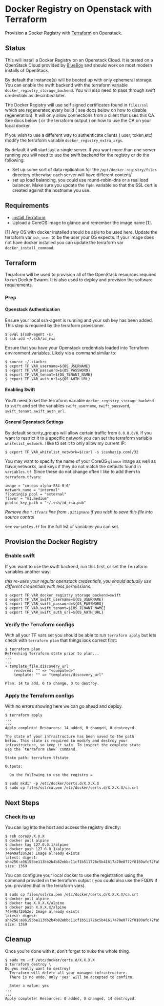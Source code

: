 # Docker Registry on Openstack with Terraform

Provision a Docker Registry with [Terraform](https://www.terraform.io) on Openstack.

## Status

This will install a Docker Registry on an Openstack Cloud. It is tested on a OpenStack Cloud provided by [BlueBox](https://www.blueboxcloud.com/) and should work on most modern installs of OpenStack.

By default the instance(s) will be booted up with only ephemeral storage. You can enable the swift backend with the terraform variable `docker_registry_storage_backend`.  You will also need to pass through swift credentials as described later.

The Docker Registry will use self signed certificates found in `files/ssl` which are regenerated every build ( see docs below on how to disable regeneration).  It will only allow connections from a client that uses this CA.  See docs below ( or the terraform output ) on how to use the CA on your local docker.

If you wish to use a different way to authenticate clients ( user, token,etc) modify the terraform variable `docker_registry_extra_args`.

By default it will start just a single server.  If you want more than one server running you will need to use the swift backend for the registry or do the following:

* Set up some sort of data replication for the `/opt/docker-registry/files` directory otherwise each server will have different content/
* set up load balancing, you could use round-robin-dns or a real load balancer.  Make sure you update the `fqdn` variable so that the SSL cert is created against the hostname you use.

## Requirements

- [Install Terraform](https://www.terraform.io/intro/getting-started/install.html)
- Upload a CoreOS image to glance and remember the image name [1].

[1] Any OS with docker installed should be able to be used here.  Update the terraform var `ssh_user` to be the user your OS expects.  If your image does not have docker installed you can update the terraform var `docker_install_command`.

## Terraform

Terraform will be used to provision all of the OpenStack resources required to run Docker Swarm.   It is also used to deploy and provision the software requirements.

### Prep

#### Openstack Authentication

Ensure your local ssh-agent is running and your ssh key has been added. This step is required by the terraform provisioner.

```
$ eval $(ssh-agent -s)
$ ssh-add ~/.ssh/id_rsa
```

Ensure that you have your Openstack credentials loaded into Terraform environment variables. Likely via a command similar to:

```
$ source ~/.stackrc
$ export TF_VAR_username=${OS_USERNAME}
$ export TF_VAR_password=${OS_PASSWORD}
$ export TF_VAR_tenant=${OS_TENANT_NAME}
$ export TF_VAR_auth_url=${OS_AUTH_URL}

```

#### Enabling Swift

You'll need to set the terraform variable `docker_registry_storage_backend` to `swift` and set the variables `swift_username`, `swift_password`, `swift_tenant`, `swift_auth_url`.

#### General Openstack Settings

By default security_groups will allow certain traffic from `0.0.0.0/0`.  If you want to restrict it to a specific network you can set the terraform variable `whitelist_network`.  I like to set it to only allow my current IP:

```
$ export TF_VAR_whitelist_network=$(curl -s icanhazip.com)/32
```

You may want to specify the name of your CoreOS `glance` image as well as flavor,networks, and keys if they do not match the defaults found in `variables.tf`.  Since these do not change often I like to add them to `terraform.tfvars`:

```
image = "coreos-alpha-884-0-0"
network_name = "internal"
floatingip_pool = "external"
flavor = "m1.medium"
public_key_path = "~/.ssh/id_rsa.pub"
```

_Remove the `*.tfvars` line from `.gitignore` if you wish to save this file into source control_

see `variables.tf` for the full list of variables you can set.

## Provision the Docker Registry

### Enable swift

If you want to use the swift backend, run this first, or set the Terraform variables another way:

_this re-uses your regular openstack credentials, you should actually use different credentials with less permissions._
```
$ export TF_VAR_docker_registry_storage_backend=swift
$ export TF_VAR_swift_username=${OS_USERNAME}
$ export TF_VAR_swift_password=${OS_PASSWORD}
$ export TF_VAR_swift_tenant=${OS_TENANT_NAME}
$ export TF_VAR_swift_auth_url=${OS_AUTH_URL}
```

### Verify the Terraform configs

With all your TF vars set you should be able to run `terraform apply` but lets check with `terraform plan` that things look correct first:


```
$ terraform plan
Refreshing Terraform state prior to plan...
...
...
+ template_file.discovery_url
    rendered: "" => "<computed>"
    template: "" => "templates/discovery_url"

Plan: 14 to add, 0 to change, 0 to destroy.
```

### Apply the Terraform configs

With no errors showing here we can go ahead and deploy.

```
$ terraform apply
...
...
Apply complete! Resources: 14 added, 0 changed, 0 destroyed.

The state of your infrastructure has been saved to the path
below. This state is required to modify and destroy your
infrastructure, so keep it safe. To inspect the complete state
use the `terraform show` command.

State path: terraform.tfstate

Outputs:

  Do the following to use the registry =

$ sudo mkdir -p /etc/docker/certs.d/X.X.X.X
$ sudo cp files/ssl/ca.pem /etc/docker/certs.d/X.X.X.X/ca.crt
```

## Next Steps

### Check its up

You can log into the host and access the registry directly:

```
$ ssh core@X.X.X.X
$ docker pull alpine
$ docker tag 127.0.0.1/alpine
$ docker push 127.0.0.1/alpine
74e49af2062e: Image already exists
latest: digest: sha256:a96155be113bb2b4b82ebbc11cf1b511726c5b41617a70e0772f8180afc72fa5 size: 1369
```

You can configure your local docker to use the registration using the command provided in the terraform output ( you could also use the FQDN if you provided that in the terraform vars).

```
$ sudo cp files/ssl/ca.pem /etc/docker/certs.d/X.X.X.X/ca.crt
$ docker pull alpine
$ docker tag X.X.X.X/alpine
$ docker push X.X.X.X/alpine
74e49af2062e: Image already exists
latest: digest: sha256:a96155be113bb2b4b82ebbc11cf1b511726c5b41617a70e0772f8180afc72fa5 size: 1369
```

## Cleanup

Once you're done with it, don't forget to nuke the whole thing.

```
$ sudo rm -rf /etc/docker/certs.d/X.X.X.X
$ terraform destroy \
Do you really want to destroy?
  Terraform will delete all your managed infrastructure.
  There is no undo. Only 'yes' will be accepted to confirm.

  Enter a value: yes
...
...
Apply complete! Resources: 0 added, 0 changed, 14 destroyed.
```
